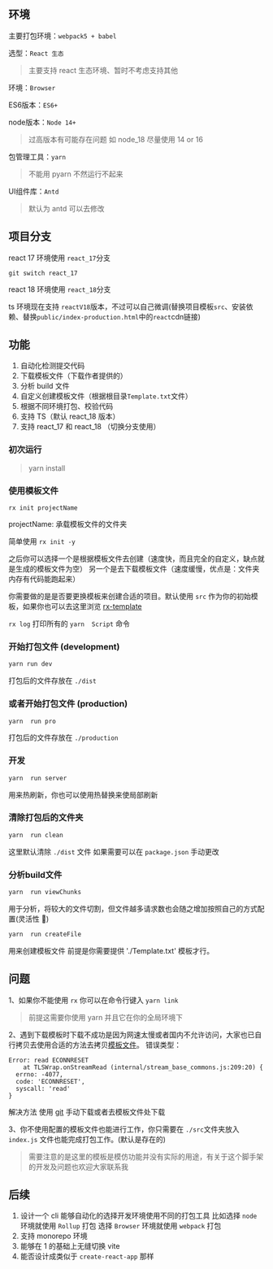 ## 环境
主要打包环境：`webpack5 + babel` 

选型：`React 生态`
> 主要支持 react 生态环境、暂时不考虑支持其他

环境：`Browser`

ES6版本：`ES6+`

node版本：`Node 14+`
> 过高版本有可能存在问题 如 node_18 尽量使用 14 or 16 

包管理工具：`yarn`
> 不能用 pyarn  不然运行不起来

UI组件库：`Antd`
> 默认为 antd 可以去修改

## 项目分支
react 17 环境使用 `react_17`分支
~~~shell 
git switch react_17
~~~

react 18 环境使用 `react_18`分支

ts 环境现在支持 `reactV18`版本，不过可以自己微调(替换项目模板`src`、安装依赖、替换`public/index-production.html`中的`react`cdn链接)

## 功能
1. 自动化检测提交代码
2. 下载模板文件（下载作者提供的）
3. 分析 build 文件
4. 自定义创建模板文件（根据根目录`Template.txt`文件）
5. 根据不同环境打包、校验代码
6. 支持 TS（默认 react_18 版本）
7. 支持 react_17 和 react_18 （切换分支使用）
### 初次运行
> yarn install


### 使用模板文件 

~~~shell
rx init projectName
~~~
projectName: 承载模板文件的文件夹

简单使用 `rx init -y`

之后你可以选择一个是根据模板文件去创建（速度快，而且完全的自定义，缺点就是生成的模板文件为空） 另一个是去下载模板文件（速度缓慢，优点是：文件夹内存有代码能跑起来）

你需要做的是是否要更换模板来创建合适的项目。默认使用 `src` 作为你的初始模板，如果你也可以去这里浏览 [rx-template](https://github.com/xiaochengzi6/Rx-template)

`rx log` 打印所有的 `yarn  Script` 命令

### 开始打包文件 (development)
~~~js
yarn run dev
~~~
打包后的文件存放在 `./dist`

### 或者开始打包文件 (production)
~~~js
yarn  run pro
~~~
打包后的文件存放在 `./production`

### 开发
~~~js
yarn  run server
~~~
用来热刷新，你也可以使用热替换来使局部刷新

### 清除打包后的文件夹
~~~js
yarn  run clean
~~~
这里默认清除 `./dist` 文件 如果需要可以在 `package.json` 手动更改

### 分析build文件
~~~js
yarn  run viewChunks
~~~
用于分析，将较大的文件切割，但文件越多请求数也会随之增加按照自己的方式配置(灵活性 🤣)

~~~js
yarn  run createFile
~~~
用来创建模板文件 前提是你需要提供 './Template.txt' 模板才行。

## 问题
1、如果你不能使用 `rx` 你可以在命令行键入 `yarn link` 
> 前提这需要你使用 yarn 并且它在你的全局环境下

2、遇到下载模板时下载不成功是因为网速太慢或者国内不允许访问，大家也已自行拷贝去使用合适的方法去拷贝[模板文件](https://github.com/xiaochengzi6/Rx-template)。
错误类型：
~~~shell
Error: read ECONNRESET
    at TLSWrap.onStreamRead (internal/stream_base_commons.js:209:20) {
  errno: -4077,
  code: 'ECONNRESET',
  syscall: 'read'
}
~~~
解决方法 使用 [git](https://gitee.com/xiaochengzi6/rx-template) 手动下载或者去模板文件处下载

3、你不使用配置的模板文件也能进行工作，你只需要在 `./src`文件夹放入 `index.js` 文件也能完成打包工作。(默认是存在的)
> 需要注意的是这里的模板是模仿功能并没有实际的用途，有关于这个脚手架的开发及问题也欢迎大家联系我 


## 后续
1. 设计一个 cli 能够自动化的选择开发环境使用不同的打包工具
     比如选择 `node` 环境就使用 `Rollup` 打包
     选择 `Browser` 环境就使用 `webpack` 打包
2. 支持 monorepo 环境
3. 能够在 1 的基础上无缝切换 vite 
4. 能否设计成类似于 `create-react-app` 那样